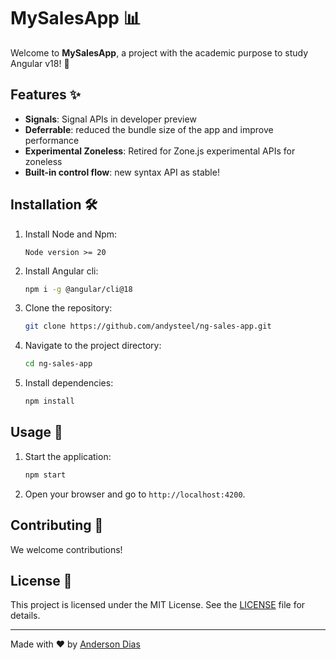 # MySalesApp 📊

Welcome to **MySalesApp**, a project with the academic purpose to study Angular v18! 🚀

## Features ✨
- **Signals**: Signal APIs in developer preview
- **Deferrable**: reduced the bundle size of the app and improve performance
- **Experimental Zoneless**: Retired for Zone.js experimental APIs for zoneless
- **Built-in control flow**: new syntax API as stable!
## Installation 🛠️
1. Install Node and Npm:
   ```text
   Node version >= 20
   ```
2. Install Angular cli:
    ```bash
    npm i -g @angular/cli@18
    ```
3. Clone the repository:
   ```bash
   git clone https://github.com/andysteel/ng-sales-app.git
   ```
4. Navigate to the project directory:
   ```bash
   cd ng-sales-app
   ```
5. Install dependencies:
   ```bash
   npm install
   ```

## Usage 🚀
1. Start the application:
   ```bash
   npm start
   ```
2. Open your browser and go to `http://localhost:4200`.

## Contributing 🤝
We welcome contributions!

## License 📄
This project is licensed under the MIT License. See the [LICENSE](LICENSE) file for details.

---

Made with ❤️ by [Anderson Dias](https://github.com/andysteel)